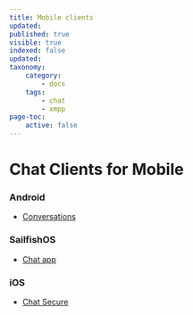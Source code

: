 ```yaml
---
title: Mobile clients
updated:
published: true
visible: true
indexed: false
updated:
taxonomy:
    category:
        - docs
    tags:
        - chat
        - xmpp
page-toc:
    active: false
---
```


# Chat Clients for Mobile

### Android
- [Conversations](android/conversations)

### SailfishOS
- [Chat app](sailfishos)

### iOS
- [Chat Secure](ios)
